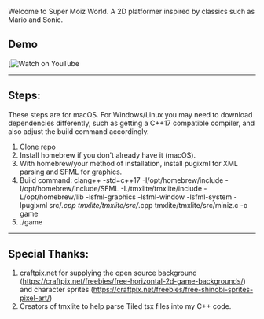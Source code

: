 Welcome to Super Moiz World. A 2D platformer inspired by classics such as Mario and Sonic.

## Demo
[![Watch on YouTube](https://www.youtube.com/watch?v=Y8IaefpZG-0)

---

## Steps:

These steps are for macOS. For Windows/Linux you may need to download dependencies differently, such as getting a C++17 compatible compiler, and also adjust the build command accordingly.

1. Clone repo
2. Install homebrew if you don't already have it (macOS).
3. With homebrew/your method of installation, install pugixml for XML parsing and SFML for graphics.
4. Build command: clang++ -std=c++17 -I/opt/homebrew/include -I/opt/homebrew/include/SFML -I./tmxlite/tmxlite/include -L/opt/homebrew/lib -lsfml-graphics -lsfml-window -lsfml-system -lpugixml src/*.cpp tmxlite/tmxlite/src/*.cpp tmxlite/tmxlite/src/miniz.c -o game
5. ./game

---

## Special Thanks:

1. craftpix.net for supplying the open source background (https://craftpix.net/freebies/free-horizontal-2d-game-backgrounds/) and character sprites (https://craftpix.net/freebies/free-shinobi-sprites-pixel-art/)
2. Creators of tmxlite to help parse Tiled tsx files into my C++ code.
